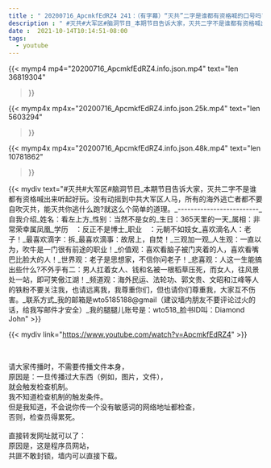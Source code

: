 ```yaml
---
title : " 20200716_ApcmkfEdRZ4 241：（有字幕）“灭共”二字是谁都有资格喊的口号吗?（今天节目无意间与面具人撞车，只好重选一个主题来做。）在中跪共，逃出来吹灭共，共在哪?找不到吗?怕小命不保直说嘛。狐假虎威，脑洞节目。 "
description : " #灭共#大军区#脑洞节目_本期节目告诉大家，灭共二字不是谁都有资格喊出来听起好玩。没有动摇到中共大军区人马，所有的海外逃亡者都不要自吹灭共，能灭共你逃什么跑?就这么个简单的道理。_-------------------------_自我介绍_姓名：看左上方_性别：当然不是女的_生日：365天里的一天_属相：非常荣幸属凤凰_学历　：反正不是博士_职业　：元朝不如妓女_喜欢滴名人：老子！_最喜欢滴字：拆_最喜欢滴事：故居上，自焚！_三观加一观_人生观：一直以为，吹牛是一门很有前途的职业！_价值观：喜欢看脑子被门夹着的人，喜欢看嘴巴比脸大的人！_世界观：老子是思想家，不信你问老子！_悲喜观：人这一生能搞出些什么?不外乎有二：男人扛着女人、钱和名被一根稻草压死，而女人，往风景处一站，即可笑傲江湖！_频道观：海外民运、法轮功、郭文贵、文昭和江峰等人的铁粉不要关注我，也请远离我，我尊重你们，但也请你们尊重我，大家互不伤害。_联系方式_我的邮箱是wto5185188@gmail（建议墙内朋友不要评论过火的话，给我写邮件才安全）_我的腿腿儿账号是：wto518_脸书ID叫：Diamond John "
date :  2021-10-14T10:14:51-08:00
tags:
  - youtube
---
```


{{< mymp4 mp4="20200716_ApcmkfEdRZ4.info.json.mp4" 
text="len 36819304"
>}}

{{< mymp4x  mp4x="20200716_ApcmkfEdRZ4.info.json.25k.mp4"
text="len 5603294"
>}}

{{< mymp4x  mp4x="20200716_ApcmkfEdRZ4.info.json.48k.mp4"
text="len 10781862"
>}}


{{< mydiv text="#灭共#大军区#脑洞节目_本期节目告诉大家，灭共二字不是谁都有资格喊出来听起好玩。没有动摇到中共大军区人马，所有的海外逃亡者都不要自吹灭共，能灭共你逃什么跑?就这么个简单的道理。_-------------------------_自我介绍_姓名：看左上方_性别：当然不是女的_生日：365天里的一天_属相：非常荣幸属凤凰_学历　：反正不是博士_职业　：元朝不如妓女_喜欢滴名人：老子！_最喜欢滴字：拆_最喜欢滴事：故居上，自焚！_三观加一观_人生观：一直以为，吹牛是一门很有前途的职业！_价值观：喜欢看脑子被门夹着的人，喜欢看嘴巴比脸大的人！_世界观：老子是思想家，不信你问老子！_悲喜观：人这一生能搞出些什么?不外乎有二：男人扛着女人、钱和名被一根稻草压死，而女人，往风景处一站，即可笑傲江湖！_频道观：海外民运、法轮功、郭文贵、文昭和江峰等人的铁粉不要关注我，也请远离我，我尊重你们，但也请你们尊重我，大家互不伤害。_联系方式_我的邮箱是wto5185188@gmail（建议墙内朋友不要评论过火的话，给我写邮件才安全）_我的腿腿儿账号是：wto518_脸书ID叫：Diamond John" >}}
<br>

{{< mydiv link="https://www.youtube.com/watch?v=ApcmkfEdRZ4" >}}


<br>

请大家传播时，不需要传播文件本身，<br>
原因是：一旦传播过大东西（例如，图片，文件），<br>
就会触发检查机制。<br>
我不知道检查机制的触发条件。<br>
但是我知道，不会说你传一个没有敏感词的网络地址都检查，<br>
否则，检查员得累死。<br><br>
直接转发网址就可以了：<br>
原因是，这是程序员网站，<br>
共匪不敢封锁，墙内可以直接下载。



